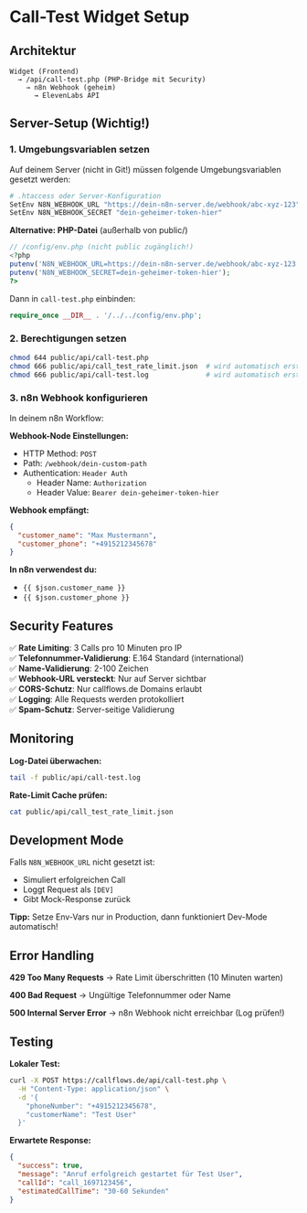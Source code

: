 # Call-Test Widget Setup

## Architektur

```
Widget (Frontend) 
  → /api/call-test.php (PHP-Bridge mit Security)
    → n8n Webhook (geheim)
      → ElevenLabs API
```

## Server-Setup (Wichtig!)

### 1. Umgebungsvariablen setzen

Auf deinem Server (nicht in Git!) müssen folgende Umgebungsvariablen gesetzt werden:

```bash
# .htaccess oder Server-Konfiguration
SetEnv N8N_WEBHOOK_URL "https://dein-n8n-server.de/webhook/abc-xyz-123"
SetEnv N8N_WEBHOOK_SECRET "dein-geheimer-token-hier"
```

**Alternative: PHP-Datei** (außerhalb von public/)
```php
// /config/env.php (nicht public zugänglich!)
<?php
putenv('N8N_WEBHOOK_URL=https://dein-n8n-server.de/webhook/abc-xyz-123');
putenv('N8N_WEBHOOK_SECRET=dein-geheimer-token-hier');
?>
```

Dann in `call-test.php` einbinden:
```php
require_once __DIR__ . '/../../config/env.php';
```

### 2. Berechtigungen setzen

```bash
chmod 644 public/api/call-test.php
chmod 666 public/api/call_test_rate_limit.json  # wird automatisch erstellt
chmod 666 public/api/call-test.log              # wird automatisch erstellt
```

### 3. n8n Webhook konfigurieren

In deinem n8n Workflow:

**Webhook-Node Einstellungen:**
- HTTP Method: `POST`
- Path: `/webhook/dein-custom-path`
- Authentication: `Header Auth`
  - Header Name: `Authorization`
  - Header Value: `Bearer dein-geheimer-token-hier`

**Webhook empfängt:**
```json
{
  "customer_name": "Max Mustermann",
  "customer_phone": "+4915212345678"
}
```

**In n8n verwendest du:**
- `{{ $json.customer_name }}`
- `{{ $json.customer_phone }}`

## Security Features

✅ **Rate Limiting**: 3 Calls pro 10 Minuten pro IP  
✅ **Telefonnummer-Validierung**: E.164 Standard (international)  
✅ **Name-Validierung**: 2-100 Zeichen  
✅ **Webhook-URL versteckt**: Nur auf Server sichtbar  
✅ **CORS-Schutz**: Nur callflows.de Domains erlaubt  
✅ **Logging**: Alle Requests werden protokolliert  
✅ **Spam-Schutz**: Server-seitige Validierung  

## Monitoring

**Log-Datei überwachen:**
```bash
tail -f public/api/call-test.log
```

**Rate-Limit Cache prüfen:**
```bash
cat public/api/call_test_rate_limit.json
```

## Development Mode

Falls `N8N_WEBHOOK_URL` nicht gesetzt ist:
- Simuliert erfolgreichen Call
- Loggt Request als `[DEV]`
- Gibt Mock-Response zurück

**Tipp:** Setze Env-Vars nur in Production, dann funktioniert Dev-Mode automatisch!

## Error Handling

**429 Too Many Requests**
→ Rate Limit überschritten (10 Minuten warten)

**400 Bad Request**
→ Ungültige Telefonnummer oder Name

**500 Internal Server Error**
→ n8n Webhook nicht erreichbar (Log prüfen!)

## Testing

**Lokaler Test:**
```bash
curl -X POST https://callflows.de/api/call-test.php \
  -H "Content-Type: application/json" \
  -d '{
    "phoneNumber": "+4915212345678",
    "customerName": "Test User"
  }'
```

**Erwartete Response:**
```json
{
  "success": true,
  "message": "Anruf erfolgreich gestartet für Test User",
  "callId": "call_1697123456",
  "estimatedCallTime": "30-60 Sekunden"
}
```

